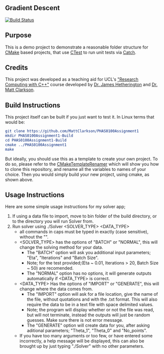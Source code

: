Gradient Descent
------------------

[![Build Status](https://travis-ci.com/github/sukrire/PHAS0100Assignment1.svg?branch=master)](https://travis-ci.com/github/sukrire/PHAS0100Assignment1)

Purpose
-------

This is a demo project to demonstrate a reasonable folder structure for [CMake](https://cmake.org/) based projects,
that use [CTest](https://cmake.org/) to run unit tests via [Catch](https://github.com/catchorg/Catch2).


Credits
-------

This project was developed as a teaching aid for UCL's ["Research Computing with C++"](http://rits.github-pages.ucl.ac.uk/research-computing-with-cpp/)
course developed by [Dr. James Hetherington](http://www.ucl.ac.uk/research-it-services/people/james)
and [Dr. Matt Clarkson](https://iris.ucl.ac.uk/iris/browse/profile?upi=MJCLA42).

Build Instructions
------------------

This project itself can be built if you just want to test it. In Linux terms that
would be:
``` cmake
git clone https://github.com/MattClarkson/PHAS0100Assignment1
mkdir PHAS0100Assignment1-Build
cd PHAS0100Assignment1-Build
cmake ../PHAS0100Assignment1
make
```
But ideally, you should use this as a template to create your own project. To do so,
please refer to the [CMakeTemplateRenamer](https://github.com/MattClarkson/CMakeTemplateRenamer)
which will show you how to clone this repository, and rename all the variables to names of your choice.
Then you would simply build your new project, using cmake, as shown above.

Usage Instructions
------------------

Here are some simple usage instructions for my solver app;
1. If using a data file to import, move to bin folder of the build directory, or to the directory you will run Solver from.
2. Run solver using ./Solver <SOLVER_TYPE> <DATA_TYPE>
    - all commands in caps must be typed in exactly (case sensitive), without the "".
    - <SOLVER_TYPE> has the options of "BATCH" or "NORMAL", this will change the solving method for your data.
        - The "BATCH" option will ask you additional input parameters; "Eta", "Iterations" and "Batch Size".
        - Note; for the test provided;(Eta ~ 0.01, Iterations > 20, Batch Size ~ 50) are recomended.
        - The "NORMAL" option has no options, it will generate outputs automatically if <DATA_TYPE> is correct.
    - <DATA_TYPE> Has the options of "IMPORT" or "GENERATE", this will change where the data comes from.
        - The "IMPORT" option will ask for a file location, give the name of the file, without quotations and with the .txt format.
        This will also require the data to be in a text file with space delimited values. 
        - Note; the program will display whether or not the file was read, but will not terminate, instead the outputs
        will just be random guesses. Make sure there is not error message.
        - The "GENERATE" option will create data for you, after asking aditional parameters; "Theta_1", "Theta_0" and "No_points".
    - If you have too many arguments or too few, or have entered some incorrectly, a help message will be displayed, 
    this can also be brought up by just typing "./Solver" with no other parameters. 


